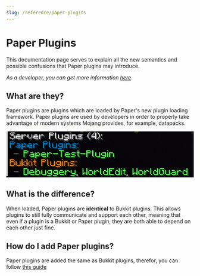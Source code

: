 ```yaml
---
slug: /reference/paper-plugins
---
```


# Paper Plugins

This documentation page serves to explain all the new semantics and possible confusions that Paper plugins may introduce.

*As a developer, you can get more information [here](docs/paper/dev/getting-started/paper-plugins.md)*

## What are they?

Paper plugins are plugins which are loaded by Paper's new plugin loading framework. Paper plugins are used by developers in order to properly
take advantage of modern systems Mojang provides, for example, datapacks.

![Plugin List](assets/plugin-list.png)

## What is the difference?

When loaded, Paper plugins are **identical** to Bukkit plugins. This allows plugins to still fully communicate and support each other, meaning that even if a
plugin is a Bukkit or Paper plugin, they are both able to depend on each other just fine.

## How do I add Paper plugins?

Paper plugins are added the same as Bukkit plugins, therefor, you can follow [this guide](docs/paper/admin/getting-started/adding-plugins.md)